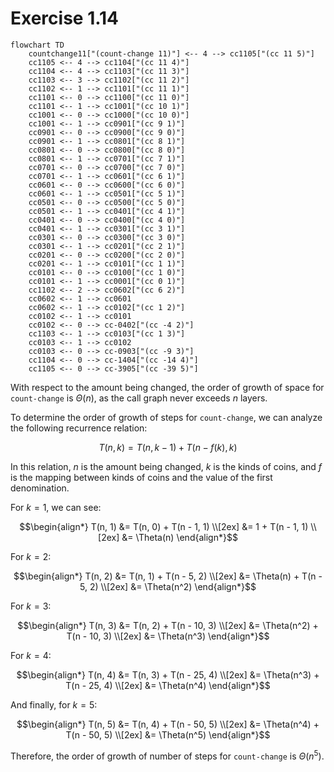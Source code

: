 # Exercise 1.14

```mermaid
flowchart TD
    countchange11["(count-change 11)"] <-- 4 --> cc1105["(cc 11 5)"]
    cc1105 <-- 4 --> cc1104["(cc 11 4)"]
    cc1104 <-- 4 --> cc1103["(cc 11 3)"]
    cc1103 <-- 3 --> cc1102["(cc 11 2)"]
    cc1102 <-- 1 --> cc1101["(cc 11 1)"]
    cc1101 <-- 0 --> cc1100["(cc 11 0)"]
    cc1101 <-- 1 --> cc1001["(cc 10 1)"]
    cc1001 <-- 0 --> cc1000["(cc 10 0)"]
    cc1001 <-- 1 --> cc0901["(cc 9 1)"]
    cc0901 <-- 0 --> cc0900["(cc 9 0)"]
    cc0901 <-- 1 --> cc0801["(cc 8 1)"]
    cc0801 <-- 0 --> cc0800["(cc 8 0)"]
    cc0801 <-- 1 --> cc0701["(cc 7 1)"]
    cc0701 <-- 0 --> cc0700["(cc 7 0)"]
    cc0701 <-- 1 --> cc0601["(cc 6 1)"]
    cc0601 <-- 0 --> cc0600["(cc 6 0)"]
    cc0601 <-- 1 --> cc0501["(cc 5 1)"]
    cc0501 <-- 0 --> cc0500["(cc 5 0)"]
    cc0501 <-- 1 --> cc0401["(cc 4 1)"]
    cc0401 <-- 0 --> cc0400["(cc 4 0)"]
    cc0401 <-- 1 --> cc0301["(cc 3 1)"]
    cc0301 <-- 0 --> cc0300["(cc 3 0)"]
    cc0301 <-- 1 --> cc0201["(cc 2 1)"]
    cc0201 <-- 0 --> cc0200["(cc 2 0)"]
    cc0201 <-- 1 --> cc0101["(cc 1 1)"]
    cc0101 <-- 0 --> cc0100["(cc 1 0)"]
    cc0101 <-- 1 --> cc0001["(cc 0 1)"]
    cc1102 <-- 2 --> cc0602["(cc 6 2)"]
    cc0602 <-- 1 --> cc0601
    cc0602 <-- 1 --> cc0102["(cc 1 2)"]
    cc0102 <-- 1 --> cc0101
    cc0102 <-- 0 --> cc-0402["(cc -4 2)"]
    cc1103 <-- 1 --> cc0103["(cc 1 3)"]
    cc0103 <-- 1 --> cc0102
    cc0103 <-- 0 --> cc-0903["(cc -9 3)"]
    cc1104 <-- 0 --> cc-1404["(cc -14 4)"]
    cc1105 <-- 0 --> cc-3905["(cc -39 5)"]
```

With respect to the amount being changed, the order of growth of space for `count-change` is $\Theta(n)$, as the call
graph never exceeds $n$ layers.

To determine the order of growth of steps for `count-change`, we can analyze the following recurrence relation:

```math
T(n, k) = T(n, k - 1) + T(n - f(k), k)
```

In this relation, $n$ is the amount being changed, $k$ is the kinds of coins, and $f$ is the mapping between kinds of
coins and the value of the first denomination.

For $k = 1$, we can see:

```math
\begin{align*}

T(n, 1) &= T(n, 0) + T(n - 1, 1) \\[2ex]

&= 1 + T(n - 1, 1) \\[2ex]

&= \Theta(n)

\end{align*}
```

For $k = 2$:

```math
\begin{align*}

T(n, 2) &= T(n, 1) + T(n - 5, 2) \\[2ex]

&= \Theta(n) + T(n - 5, 2) \\[2ex]

&= \Theta(n^2)

\end{align*}
```

For $k = 3$:

```math
\begin{align*}

T(n, 3) &= T(n, 2) + T(n - 10, 3) \\[2ex]

&= \Theta(n^2) + T(n - 10, 3) \\[2ex]

&= \Theta(n^3)

\end{align*}
```

For $k = 4$:

```math
\begin{align*}

T(n, 4) &= T(n, 3) + T(n - 25, 4) \\[2ex]

&= \Theta(n^3) + T(n - 25, 4) \\[2ex]

&= \Theta(n^4)

\end{align*}
```

And finally, for $k = 5$:

```math
\begin{align*}

T(n, 5) &= T(n, 4) + T(n - 50, 5) \\[2ex]

&= \Theta(n^4) + T(n - 50, 5) \\[2ex]

&= \Theta(n^5)

\end{align*}
```

Therefore, the order of growth of number of steps for `count-change` is $\Theta(n^5)$.
